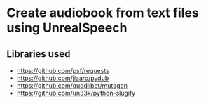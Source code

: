 # Create audiobook from text files using UnrealSpeech

## Libraries used

- https://github.com/psf/requests
- https://github.com/jiaaro/pydub
- https://github.com/quodlibet/mutagen
- https://github.com/un33k/python-slugify
